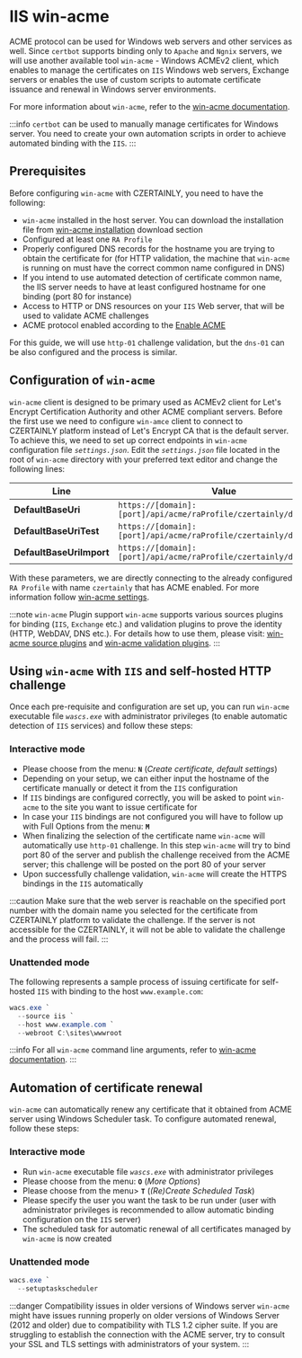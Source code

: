 # IIS win-acme

ACME protocol can be used for Windows web servers and other services as well. Since `certbot` supports binding only to `Apache` and `Ngnix` servers, we will use another available tool `win-acme` - Windows ACMEv2 client, which enables to manage the certificates on `IIS` Windows web servers, Exchange servers or enables the use of custom scripts to automate certificate issuance and renewal in Windows server environments. 

For more information about `win-acme`, refer to the [win-acme documentation](https://www.win-acme.com/manual/getting-started).

:::info
`certbot` can be used to manually manage certificates for Windows server. You need to create your own automation scripts in order to achieve automated binding with the `IIS`.
:::

## Prerequisites

Before configuring `win-acme` with CZERTAINLY, you need to have the following:
- `win-acme` installed in the host server. You can download the installation file from [win-acme installation](https://www.win-acme.com) download section
- Configured at least one `RA Profile`
- Properly configured DNS records for the hostname you are trying to obtain the certificate for (for HTTP validation, the machine that `win-acme` is running on must have the correct common name configured in DNS)
- If you intend to use automated detection of certificate common name, the IIS server needs to have at least configured hostname for one binding (port 80 for instance)
- Access to HTTP or DNS resources on your `IIS` Web server, that will be used to validate ACME challenges
- ACME protocol enabled according to the [Enable ACME](enable-acme)

For this guide, we will use `http-01` challenge validation, but the `dns-01` can be also configured and the process is similar.

## Configuration of `win-acme`

`win-acme` client is designed to be primary used as ACMEv2 client for Let's Encrypt Certification Authority and other ACME compliant servers. Before the first use we need to configure `win-amce` client to connect to CZERTAINLY platform instead of Let's Encrypt CA that is the default server. To achieve this, we need to set up correct endpoints in `win-acme` configuration file *`settings.json`*. Edit the *`settings.json`* file located in the root of `win-acme` directory with your preferred text editor and change the following lines:

| Line | Value |
| ---- | ----- |
| **DefaultBaseUri** | `https://[domain]:[port]/api/acme/raProfile/czertainly/directory` |
| **DefaultBaseUriTest** | `https://[domain]:[port]/api/acme/raProfile/czertainly/directory` |
| **DefaultBaseUriImport** | `https://[domain]:[port]/api/acme/raProfile/czertainly/directory` |

With these parameters, we are directly connecting to the already configured `RA Profile` with name `czertainly` that has ACME enabled. 
For more information follow [win-acme settings](https://www.win-acme.com/reference/settings#acme).

:::note `win-acme` Plugin support
`win-acme` supports various sources plugins for binding (`IIS`, `Exchange` etc.) and validation plugins to prove the identity (HTTP, WebDAV, DNS etc.). For details how to use them, please visit: [win-acme source plugins](https://www.win-acme.com/reference/plugins/source/) and [win-acme validation plugins](https://www.win-acme.com/reference/plugins/validation/).
:::

## Using `win-acme` with `IIS` and self-hosted HTTP challenge

Once each pre-requisite and configuration are set up, you can run `win-acme` executable file *`wascs.exe`* with administrator privileges (to enable automatic detection of `IIS` services) and follow these steps:

### Interactive mode

- Please choose from the menu: **`N`** (*Create certificate, default settings*)
- Depending on your setup, we can either input the hostname of the certificate manually or detect it from the `IIS` configuration
- If `IIS` bindings are configured correctly, you will be asked to point `win-acme` to the site you want to issue certificate for
- In case your `IIS` bindings are not configured you will have to follow up with Full Options from the menu: **`M`**
- When finalizing the selection of the certificate name `win-acme` will automatically use `http-01` challenge. In this step `win-acme` will try to bind port 80 of the server and publish the challenge received from the ACME server; this challenge will be posted on the port 80 of your server
- Upon successfully challenge validation, `win-acme` will create the HTTPS bindings in the `IIS` automatically

:::caution
Make sure that the web server is reachable on the specified port number with the domain name you selected for the certificate from CZERTAINLY platform to validate the challenge. If the server is not accessible for the CZERTAINLY, it will not be able to validate the challenge and the process will fail.
:::

### Unattended mode

The following represents a sample process of issuing certificate for self-hosted `IIS` with binding to the host `www.example.com`: 

```powershell
wacs.exe `
  --source iis `
  --host www.example.com `
  --webroot C:\sites\wwwroot
```

:::info
For all `win-acme` command line arguments, refer to [win-acme documentation](https://www.win-acme.com/reference/cli).
:::

## Automation of certificate renewal

`win-acme` can automatically renew any certificate that it obtained from ACME server using Windows Scheduler task. To configure automated renewal, follow these steps:

### Interactive mode

- Run `win-acme` executable file *`wascs.exe`* with administrator privileges
- Please choose from the menu: **`O`** (*More Options*)
- Please choose from the menu> **`T`** (*(Re)Create Scheduled Task*)
- Please specify the user you want the task to be run under (user with administrator privileges is recommended to allow automatic binding configuration on the `IIS` server)
- The scheduled task for automatic renewal of all certificates managed by `win-acme` is now created

### Unattended mode

```powershell
wacs.exe `
  --setuptaskscheduler
```

:::danger Compatibility issues in older versions of Windows server
`win-acme` might have issues running properly on older versions of Windows Server (2012 and older) due to compatibility with TLS 1.2 cipher suite. If you are struggling to establish the connection with the ACME server, try to consult your SSL and TLS settings with administrators of your system.
:::

